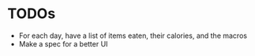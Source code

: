 # TODOs
* For each day, have a list of items eaten, their calories, and the macros
* Make a spec for a better UI
